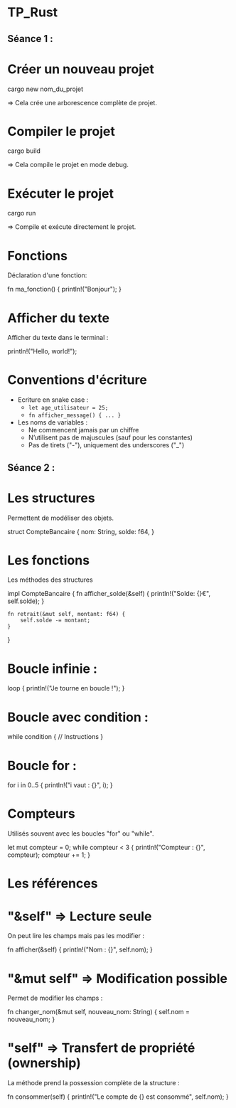# TP_Rust


## Séance 1 :

# Créer un nouveau projet
cargo new nom_du_projet

=> Cela crée une arborescence complète de projet.

# Compiler le projet
cargo build

=> Cela compile le projet en mode debug.

# Exécuter le projet
cargo run

=> Compile et exécute directement le projet.

# Fonctions
Déclaration d'une fonction:

fn ma_fonction() {
    println!("Bonjour");
}


# Afficher du texte
Afficher du texte dans le terminal :

println!("Hello, world!");


# Conventions d'écriture
- Ecriture en snake case :
  - `let age_utilisateur = 25;`
  - `fn afficher_message() { ... }`
- Les noms de variables :
  - Ne commencent jamais par un chiffre
  - N’utilisent pas de majuscules (sauf pour les constantes)
  - Pas de tirets ("-"), uniquement des underscores ("_")




## Séance 2 :

# Les structures
Permettent de modéliser des objets.

struct CompteBancaire {
    nom: String,
    solde: f64,
}


# Les fonctions

Les méthodes des structures

impl CompteBancaire {
    fn afficher_solde(&self) {
        println!("Solde: {}€", self.solde);
    }

    fn retrait(&mut self, montant: f64) {
        self.solde -= montant;
    }
}


# Boucle infinie :

loop {
    println!("Je tourne en boucle !");
}


# Boucle avec condition :

while condition {
    // Instructions
}


# Boucle for :

for i in 0..5 {
    println!("i vaut : {}", i);
}


# Compteurs

Utilisés souvent avec les boucles "for" ou "while".


let mut compteur = 0;
while compteur < 3 {
    println!("Compteur : {}", compteur);
    compteur += 1;
}


# Les références

# "&self" => Lecture seule

On peut lire les champs mais pas les modifier :

fn afficher(&self) {
    println!("Nom : {}", self.nom);
}


# "&mut self" => Modification possible

Permet de modifier les champs :


fn changer_nom(&mut self, nouveau_nom: String) {
    self.nom = nouveau_nom;
}


# "self" => Transfert de propriété (ownership)

La méthode prend la possession complète de la structure :


fn consommer(self) {
    println!("Le compte de {} est consommé", self.nom);
}


















